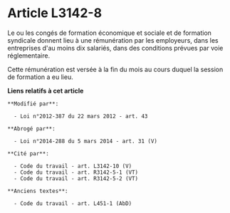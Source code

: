 # Article L3142-8

Le ou les congés de formation économique et sociale et de formation syndicale donnent lieu à une rémunération par les
employeurs, dans les entreprises    d'au moins dix salariés, dans des conditions prévues par voie réglementaire. 

Cette rémunération est versée à la fin du mois au cours duquel la session de formation a eu lieu.

**Liens relatifs à cet article**

	**Modifié par**:

	  - Loi n°2012-387 du 22 mars 2012 - art. 43

	**Abrogé par**:

	  - Loi n°2014-288 du 5 mars 2014 - art. 31 (V)

	**Cité par**:

	  - Code du travail - art. L3142-10 (V)
	  - Code du travail - art. R3142-5-1 (VT)
	  - Code du travail - art. R3142-5-2 (VT)

	**Anciens textes**:

	  - Code du travail - art. L451-1 (AbD)
